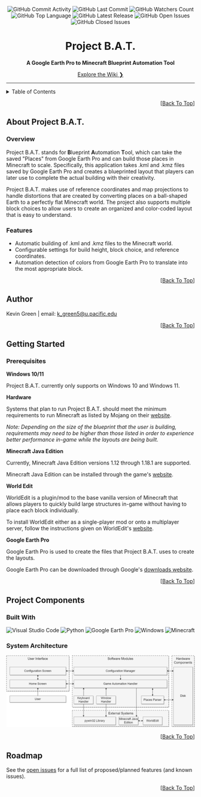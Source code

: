 <!--
File:         README.md
Description:  Provides an introduction to the project.
-->

<div id="title_card" align="center">

<!--Badges-->
![GitHub Commit Activity][shield-github-commit-activity]
![GitHub Last Commit][shield-github-last-commit]
![GitHub Watchers Count][shield-github-watchers-count]
![GitHub Top Language][shield-github-top-language]
![GitHub Latest Release][shield-github-latest-release]
![GitHub Open Issues][shield-github-open-issues-count]
![GitHub Closed Issues][shield-github-closed-issues-count]

<!--Project Title-->
# Project B.A.T.

<!--Subtitle-->
**A Google Earth Pro to Minecraft Blueprint Automation Tool**

<!--Explore the Wiki-->
[Explore the Wiki &#10095;][url-wiki]

</div>

---

<!--Table of Contents-->
<details>
  <summary>Table of Contents</summary>

  - [About Project B.A.T.](#about-project-name)
    - [Overview](#overview)
    - [Features](#features)
  - [Authors](#authors)
  - [Getting Started](#getting-started)
    - [Prerequisites](#prerequisites)
  - [Project Components](#project-components)
    - [Built With](#built-with)
    - [System Architecture](#system-architecture)
  - [Roadmap](#roadmap)

</details>



<p align="right">[<a href="#title_card">Back To Top</a>]</p>

## About Project B.A.T.

### Overview

Project B.A.T. stands for **B**lueprint **A**utomation **T**ool, which can take the saved "Places" from Google Earth Pro and can build those places in Minecraft to scale. Specifically, this application takes .kml and .kmz files saved by Google Earth Pro and creates a blueprinted layout that players can later use to complete the actual building with their creativity.

Project B.A.T. makes use of reference coordinates and map projections to handle distortions that are created by converting places on a ball-shaped Earth to a perfectly flat Minecraft world. The project also supports multiple block choices to allow users to create an organized and color-coded layout that is easy to understand.

### Features

- Automatic building of .kml and .kmz files to the Minecraft world.
- Configurable settings for build height, block choice, and reference coordinates.
- Automation detection of colors from Google Earth Pro to translate into the most appropriate block.

<p align="right">[<a href="#title_card">Back To Top</a>]</p>



## Author

Kevin Green | email: k_green5@u.pacific.edu

<p align="right">[<a href="#title_card">Back To Top</a>]</p>



## Getting Started

### Prerequisites

**Windows 10/11**

Project B.A.T. currently only supports on Windows 10 and Windows 11.

**Hardware**

Systems that plan to run Project B.A.T. should meet the minimum requirements to run Minecraft as listed by Mojang on their [website](https://www.minecraft.net/en-us/get-minecraft).

_Note: Depending on the size of the blueprint that the user is building, requirements may need to be higher than those listed in order to experience better performance in-game while the layouts are being built._

**Minecraft Java Edition**

Currently, Minecraft Java Edition versions 1.12 through 1.18.1 are supported.

Minecraft Java Edition can be installed through the game's [website](https://www.minecraft.net/en-us).

**World Edit**

WorldEdit is a plugin/mod to the base vanilla version of Minecraft that allows players to quickly build large structures in-game without having to place each block individually.

To install WorldEdit either as a single-player mod or onto a multiplayer server, follow the instructions given on WorldEdit's [website](https://enginehub.org/worldedit/).

**Google Earth Pro**

Google Earth Pro is used to create the files that Project B.A.T. uses to create the layouts.

Google Earth Pro can be downloaded through Google's [downloads website](https://www.google.com/earth/versions/).

<p align="right">[<a href="#title_card">Back To Top</a>]</p>



## Project Components

### Built With

![Visual Studio Code](https://img.shields.io/badge/Visual_Studio_Code-007ACC?style=for-the-badge&logo=visualstudiocode&logoColor=white)
![Python](https://img.shields.io/badge/Python-3776AB?style=for-the-badge&logo=python&logoColor=white)
![Google Earth Pro](https://img.shields.io/badge/Google_Earth_Pro-4285F4?style=for-the-badge&logo=googleearth&logoColor=white)
![Windows](https://img.shields.io/badge/Windows-0078D6?style=for-the-badge&logo=windows&logoColor=white)
![Minecraft](https://img.shields.io/badge/Minecraft-62B47A?style=for-the-badge&logo=minecraft&logoColor=white)

### System Architecture

![System Architecture](docs/images/system_architecture.png)



<p align="right">[<a href="#title_card">Back To Top</a>]</p>

## Roadmap

See the [open issues][url-issues] for a full list of proposed/planned features (and known issues).

<p align="right">[<a href="#title_card">Back To Top</a>]</p>



<!--Markdown Variables-->
[shield-github-last-commit]: https://img.shields.io/github/last-commit/comp195/senior-project-spring-2022-blueprint-automation-tool?logo=github&style=for-the-badge
[shield-github-open-issues-count]: https://img.shields.io/github/issues-raw/comp195/senior-project-spring-2022-blueprint-automation-tool?logo=github&style=for-the-badge
[shield-github-closed-issues-count]: https://img.shields.io/github/issues-closed-raw/comp195/senior-project-spring-2022-blueprint-automation-tool?logo=github&style=for-the-badge
[shield-github-watchers-count]: https://img.shields.io/github/watchers/comp195/senior-project-spring-2022-blueprint-automation-tool?logo=github&style=for-the-badge
[shield-github-latest-release]: https://img.shields.io/github/v/release/comp195/senior-project-spring-2022-blueprint-automation-tool?include_prereleases&logo=github&style=for-the-badge
[shield-github-top-language]: https://img.shields.io/github/languages/top/comp195/senior-project-spring-2022-blueprint-automation-tool?logo=github&style=for-the-badge
[shield-github-commit-activity]: https://img.shields.io/github/commit-activity/w/comp195/senior-project-spring-2022-blueprint-automation-tool?logo=github&style=for-the-badge

[url-wiki]: https://github.com/comp195/senior-project-spring-2022-blueprint-automation-tool/wiki
[url-issues]: https://github.com/comp195/senior-project-spring-2022-blueprint-automation-tool/issues
